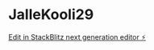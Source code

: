 # JalleKooli29

[Edit in StackBlitz next generation editor ⚡️](https://stackblitz.com/~/github.com/kvartiil/JalleKooli29)